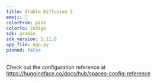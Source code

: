 ```yaml
---
title: Stable Diffusion 2
emoji: 🚀
colorFrom: pink
colorTo: indigo
sdk: gradio
sdk_version: 3.11.0
app_file: app.py
pinned: false
---
```


Check out the configuration reference at https://huggingface.co/docs/hub/spaces-config-reference
